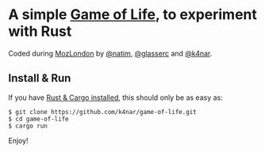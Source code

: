 # A simple [Game of Life](https://www.wikiwand.com/en/Conway%27s_Game_of_Life), to experiment with Rust


Coded during [MozLondon](https://twitter.com/hashtag/mozlondon) by [@natim](https://github.com/natim), [@glasserc](https://github.com/glasserc) and [@k4nar](https://github.com/k4nar).


## Install & Run

If you have [Rust & Cargo installed](https://crates.io/install), this should only be as easy as:
```shell
$ git clone https://github.com/k4nar/game-of-life.git
$ cd game-of-life
$ cargo run
```

Enjoy!
